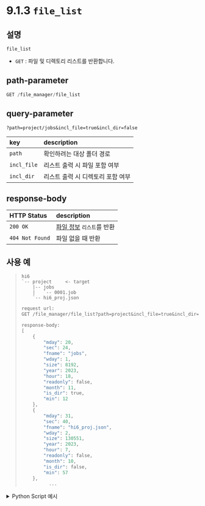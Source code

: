 # 9.1.3 `file_list`

## 설명

`file_list`

- `GET` : 파일 및 디렉토리 리스트를 반환합니다.

## path-parameter

```python
GET /file_manager/file_list
```

## query-parameter

```
?path=project/jobs&incl_file=true&incl_dir=false
```
|key|description|
|:---|:---|
|`path`|확인하려는 대상 폴더 경로|
|`incl_file`|리스트 출력 시 파일 포함 여부|
|`incl_dir`|리스트 출력 시 디렉토리 포함 여부|

## response-body

|HTTP Status|description|
|:---|:---|
|`200 OK`|[파일 정보](/99-schema/file_info) `리스트`를 반환|
|`404 Not Found`| 파일 없을 때 반환|


## 사용 예

<blockquote>

```
hi6
`-- project     <- target
    |-- jobs
    |   `-- 0001.job
    `-- hi6_proj.json
```

```python
request url:
GET /file_manager/file_list?path=project&incl_file=true&incl_dir=true

response-body:
[
	{
		"mday": 20,
		"sec": 24,
		"fname": "jobs",
		"wday": 1,
		"size": 8192,
		"year": 2023,
		"hour": 18,
		"readonly": false,
		"month": 11,
		"is_dir": true,
		"min": 12
	},
	{
		"mday": 31,
		"sec": 40,
		"fname": "hi6_proj.json",
		"wday": 2,
		"size": 130551,
		"year": 2023,
		"hour": 7,
		"readonly": false,
		"month": 10,
		"is_dir": false,
		"min": 57
	},
	      ...
```

</blockquote>

<details><summary>Python Script 예시</summary>

```python
# test.py
import requests

def print_file_list() -> None:
    base_url = "http://192.168.1.150:8888"
    path_parameter = "/file_manager/file_list"
    query_parameter = {"incl_file": "true", "incl_dir": "true", "path": "project"}

    response = requests.get(url=base_url + path_parameter, params=query_parameter)
	
    print(response.json()[:2])

print_file_list()
```
```sh
$python test.py
[{'mday': 20, 'sec': 24, 'fname': 'jobs', 'wday': 1, 'size': 8192, 'year': 2023, 'hour': 18, 'readonly': False, 'month': 11, 'is_dir': True, 'min': 12}, {'mday': 20, 'sec': 10, 'fname': 'vars', 'wday': 1, 'size': 8192, 'year': 2023, 'hour': 14, 'readonly': False, 'month': 11, 'is_dir': True, 'min': 50}]
```

</details>
